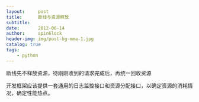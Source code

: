 ```yaml
---
layout:     post
title:      断线与资源释放
subtitle:   
date:       2012-06-14
author:     spin6lock
header-img: img/post-bg-mma-1.jpg
catalog: true
tags:
    - python
---
```

断线先不释放资源，待刚刚收到的请求完成后，再统一回收资源

开发框架应该提供一套通用的日志监控接口和资源分配接口，以确定资源的消耗情况，确定性能热点。
